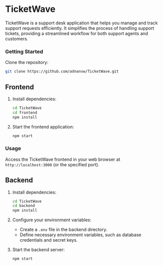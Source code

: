# TicketWave

TicketWave is a support desk application that helps you manage and track support requests efficiently. It simplifies the process of handling support tickets, providing a streamlined workflow for both support agents and customers.


### Getting Started 

Clone the repository:
   ```sh
   git clone https://github.com/adnanvw/TicketWave.git
   ```
## Frontend

1. Install dependencies:
   ```sh
   cd TicketWave
   cd frontend
   npm install
   ```

2. Start the frontend application:
   ```sh
   npm start
   ```

### Usage

Access the TicketWave frontend in your web browser at `http://localhost:3000` (or the specified port).

## Backend

1. Install dependencies:
   ```sh
   cd TicketWave
   cd backend
   npm install
   ```

2. Configure your environment variables:
   - Create a `.env` file in the backend directory.
   - Define necessary environment variables, such as database credentials and secret keys.

3. Start the backend server:
   ```sh
   npm start
   ```

